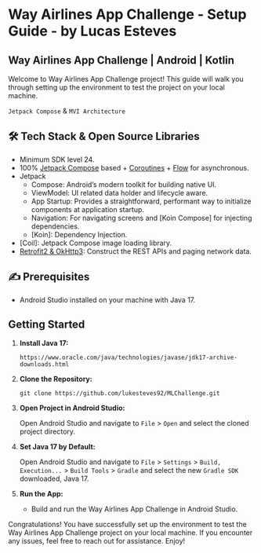 # Way Airlines App Challenge - Setup Guide - by Lucas Esteves
## Way Airlines App Challenge | Android | Kotlin

Welcome to Way Airlines App Challenge project! This guide will walk you through setting up the environment to test the project on your local machine.

`Jetpack Compose` & `MVI Architecture`

## 🛠 Tech Stack & Open Source Libraries
- Minimum SDK level 24.
- 100% [Jetpack Compose](https://developer.android.com/jetpack/compose) based + [Coroutines](https://github.com/Kotlin/kotlinx.coroutines) + [Flow](https://kotlin.github.io/kotlinx.coroutines/kotlinx-coroutines-core/kotlinx.coroutines.flow/) for asynchronous.
- Jetpack
    - Compose: Android’s modern toolkit for building native UI.
    - ViewModel: UI related data holder and lifecycle aware.
    - App Startup: Provides a straightforward, performant way to initialize components at application startup.
    - Navigation: For navigating screens and [Koin Compose] for injecting dependencies.
    - [Koin]: Dependency Injection.
- [Coil]: Jetpack Compose image loading library.
- [Retrofit2 & OkHttp3](https://github.com/square/retrofit): Construct the REST APIs and paging network data.

## ✍️ Prerequisites

- Android Studio installed on your machine with Java 17.

## Getting Started

1. **Install Java 17:**

    ```
    https://www.oracle.com/java/technologies/javase/jdk17-archive-downloads.html
    ```

2. **Clone the Repository:**

    ```
    git clone https://github.com/lukesteves92/MLChallenge.git
    ```

3. **Open Project in Android Studio:**

   Open Android Studio and navigate to `File` > `Open` and select the cloned project directory.

4. **Set Java 17 by Default:**

   Open Android Studio and navigate to `File` > `Settings` > `Build, Execution...` > `Build Tools` > `Gradle` and select the new `Gradle SDK` downloaded, Java 17.

5. **Run the App:**

    - Build and run the Way Airlines App Challenge in Android Studio.

Congratulations! You have successfully set up the environment to test the Way Airlines App Challenge project on your local machine. If you encounter any issues, feel free to reach out for assistance. Enjoy!

